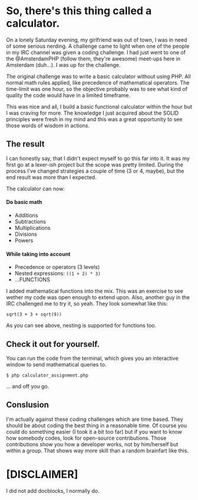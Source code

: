 # So, there's this thing called a calculator.

On a lonely Saturday evening, my girlfriend was out of town, I was in need of some serious nerding. A challenge came to light when one of the people in my IRC channel was given a coding challenge. I had just went to one of the @AmsterdamPHP (follow them, they're awesome) meet-ups here in Amsterdam (duh…). I was up for the challenge.

The original challenge was to write a basic calculator without using PHP. All normal math rules applied, like precedence of mathematical operators. The time-limit was one hour, so the objective probably was to see what kind of quality the code would have in a limited timeframe.

This was nice and all, I build a basic functional calculator within the hour but I was craving for more. The knowledge I just acquired about the SOLID principles were fresh in my mind and this was a great opportunity to see those words of wisdom in actions.

## The result

I can honestly say, that I didn't expect myself to go this far into it. It was my first go at a lexer-ish project but the scope was pretty limited. During the process I've changed strategies a couple of time (3 or 4, maybe), but the end result was more than I expected.

The calculator can now:

#### Do basic math
* Additions
* Subtractions
* Multiplications
* Divisions
* Powers

#### While taking into account
* Precedence or operators (3 levels)
* Nested expressions: `((1 + 2) * 3)`
* …FUNCTIONS

I added mathematical functions into the mix. This was an exercise to see wether my code was open enough to extend upon. Also, another guy in the IRC challenged me to try it, so yeah. They look somewhat like this:

```
sqrt(3 + 3 + sqrt(9))
```

As you can see above, nesting is supported for functions too.

## Check it out for yourself.

You can run the code from the terminal, which gives you an interactive window to send mathematical queries to.

```
$ php calculator_assignment.php
```

… and off you go.

## Conslusion

I'm actually against these coding challenges which are time based. They should be about coding the best thing in a reasonable time. Of course you could do something easier (I took it a bit too far) but if you want to know how somebody codes, look for open-source contributions. Those contributions show you how a developer works, not by him/herself but within a group. That shows way more skill than a random brainfart like this.

# [DISCLAIMER]

I did not add docblocks, I normally do.